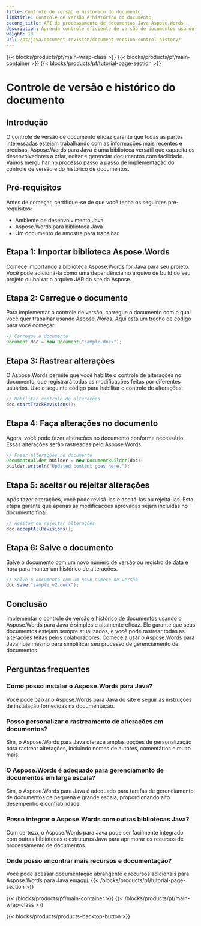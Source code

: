 ```yaml
---
title: Controle de versão e histórico do documento
linktitle: Controle de versão e histórico do documento
second_title: API de processamento de documentos Java Aspose.Words
description: Aprenda controle eficiente de versão de documentos usando Aspose.Words para Java. Gerencie alterações, colabore perfeitamente e rastreie revisões sem esforço.
weight: 13
url: /pt/java/document-revision/document-version-control-history/
---
```


{{< blocks/products/pf/main-wrap-class >}}
{{< blocks/products/pf/main-container >}}
{{< blocks/products/pf/tutorial-page-section >}}

# Controle de versão e histórico do documento


## Introdução

O controle de versão de documento eficaz garante que todas as partes interessadas estejam trabalhando com as informações mais recentes e precisas. Aspose.Words para Java é uma biblioteca versátil que capacita os desenvolvedores a criar, editar e gerenciar documentos com facilidade. Vamos mergulhar no processo passo a passo de implementação do controle de versão e do histórico de documentos.

## Pré-requisitos

Antes de começar, certifique-se de que você tenha os seguintes pré-requisitos:

- Ambiente de desenvolvimento Java
- Aspose.Words para biblioteca Java
- Um documento de amostra para trabalhar

## Etapa 1: Importar biblioteca Aspose.Words

Comece importando a biblioteca Aspose.Words for Java para seu projeto. Você pode adicioná-la como uma dependência no arquivo de build do seu projeto ou baixar o arquivo JAR do site da Aspose.

## Etapa 2: Carregue o documento

Para implementar o controle de versão, carregue o documento com o qual você quer trabalhar usando Aspose.Words. Aqui está um trecho de código para você começar:

```java
// Carregue o documento
Document doc = new Document("sample.docx");
```

## Etapa 3: Rastrear alterações

O Aspose.Words permite que você habilite o controle de alterações no documento, que registrará todas as modificações feitas por diferentes usuários. Use o seguinte código para habilitar o controle de alterações:

```java
// Habilitar controle de alterações
doc.startTrackRevisions();
```

## Etapa 4: Faça alterações no documento

Agora, você pode fazer alterações no documento conforme necessário. Essas alterações serão rastreadas pelo Aspose.Words.

```java
// Fazer alterações no documento
DocumentBuilder builder = new DocumentBuilder(doc);
builder.writeln("Updated content goes here.");
```

## Etapa 5: aceitar ou rejeitar alterações

Após fazer alterações, você pode revisá-las e aceitá-las ou rejeitá-las. Esta etapa garante que apenas as modificações aprovadas sejam incluídas no documento final.

```java
// Aceitar ou rejeitar alterações
doc.acceptAllRevisions();
```

## Etapa 6: Salve o documento

Salve o documento com um novo número de versão ou registro de data e hora para manter um histórico de alterações.

```java
// Salve o documento com um novo número de versão
doc.save("sample_v2.docx");
```

## Conclusão

Implementar o controle de versão e histórico de documentos usando o Aspose.Words para Java é simples e altamente eficaz. Ele garante que seus documentos estejam sempre atualizados, e você pode rastrear todas as alterações feitas pelos colaboradores. Comece a usar o Aspose.Words para Java hoje mesmo para simplificar seu processo de gerenciamento de documentos.

## Perguntas frequentes

### Como posso instalar o Aspose.Words para Java?

Você pode baixar o Aspose.Words para Java do site e seguir as instruções de instalação fornecidas na documentação.

### Posso personalizar o rastreamento de alterações em documentos?

Sim, o Aspose.Words para Java oferece amplas opções de personalização para rastrear alterações, incluindo nomes de autores, comentários e muito mais.

### O Aspose.Words é adequado para gerenciamento de documentos em larga escala?

Sim, o Aspose.Words para Java é adequado para tarefas de gerenciamento de documentos de pequena e grande escala, proporcionando alto desempenho e confiabilidade.

### Posso integrar o Aspose.Words com outras bibliotecas Java?

Com certeza, o Aspose.Words para Java pode ser facilmente integrado com outras bibliotecas e estruturas Java para aprimorar os recursos de processamento de documentos.

### Onde posso encontrar mais recursos e documentação?

 Você pode acessar documentação abrangente e recursos adicionais para Aspose.Words para Java em[aqui](https://reference.aspose.com/words/java/).
{{< /blocks/products/pf/tutorial-page-section >}}

{{< /blocks/products/pf/main-container >}}
{{< /blocks/products/pf/main-wrap-class >}}

{{< blocks/products/products-backtop-button >}}
